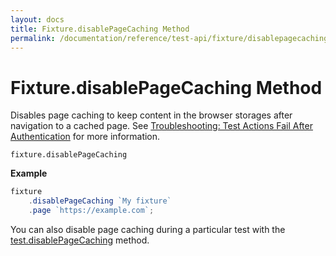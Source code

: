 ```yaml
---
layout: docs
title: Fixture.disablePageCaching Method
permalink: /documentation/reference/test-api/fixture/disablepagecaching.html
---
```

# Fixture.disablePageCaching Method

Disables page caching to keep content in the browser storages after navigation to a cached page. See [Troubleshooting: Test Actions Fail After Authentication](../../../guides/advanced-guides/authentication.md#fixture-hooks#test-actions-fail-after-authentication) for more information.

```text
fixture.disablePageCaching
```

**Example**

```js
fixture
    .disablePageCaching `My fixture`
    .page `https://example.com`;
```

You can also disable page caching during a particular test with the [test.disablePageCaching](../test/disablepagecaching.md) method.
